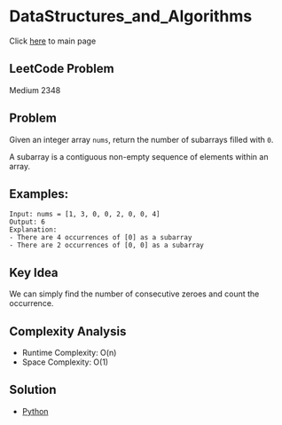 # DataStructures_and_Algorithms
Click [here](../../README.md) to main page

## LeetCode Problem
Medium 2348

## Problem
Given an integer array `nums`, return the number of subarrays filled with `0`.

A subarray is a contiguous non-empty sequence of elements within an array.

## Examples:
```
Input: nums = [1, 3, 0, 0, 2, 0, 0, 4]
Output: 6
Explanation:
- There are 4 occurrences of [0] as a subarray
- There are 2 occurrences of [0, 0] as a subarray
```

## Key Idea
We can simply find the number of consecutive zeroes and count the occurrence.

## Complexity Analysis
- Runtime Complexity: O(n)
- Space Complexity: O(1)

## Solution
- [Python](./solution.py)
